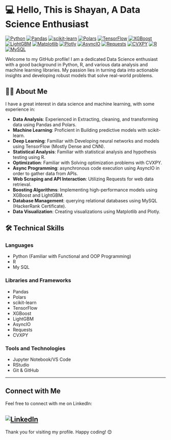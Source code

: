 <!--## Hi there 👋-->
# 💻 Hello, This is Shayan, A Data Science Enthusiast

[![Python](https://img.shields.io/badge/Python-3776AB?style=for-the-badge&logo=python&logoColor=white)](https://www.python.org/)
[![Pandas](https://img.shields.io/badge/Pandas-150458?style=for-the-badge&logo=pandas&logoColor=white)](https://pandas.pydata.org/)
[![scikit-learn](https://img.shields.io/badge/scikit--learn-F7931E?style=for-the-badge&logo=scikit-learn&logoColor=white)](https://scikit-learn.org/)
[![Polars](https://img.shields.io/badge/Polars-3b4465?style=for-the-badge&logo=polars&logoColor=white)](https://pola-rs.github.io/polars-book/)
[![TensorFlow](https://img.shields.io/badge/TensorFlow-FF6F00?style=for-the-badge&logo=tensorflow&logoColor=white)](https://www.tensorflow.org/)
[![XGBoost](https://img.shields.io/badge/XGBoost-FF4500?style=for-the-badge&logo=xgboost&logoColor=white)](https://xgboost.readthedocs.io/)
[![LightGBM](https://img.shields.io/badge/LightGBM-017DC3?style=for-the-badge&logo=lightgbm&logoColor=white)](https://lightgbm.readthedocs.io/)
[![Matplotlib](https://img.shields.io/badge/Matplotlib-00599C?style=for-the-badge&logo=matplotlib&logoColor=white)](https://matplotlib.org/)
[![Plotly](https://img.shields.io/badge/Plotly-3F4F75?style=for-the-badge&logo=plotly&logoColor=white)](https://plotly.com/)
[![AsyncIO](https://img.shields.io/badge/AsyncIO-3776AB?style=for-the-badge&logo=python&logoColor=white)](https://docs.python.org/3/library/asyncio.html)
[![Requests](https://img.shields.io/badge/Requests-3776AB?style=for-the-badge&logo=python&logoColor=white)](https://docs.python-requests.org/en/master/)
[![CVXPY](https://img.shields.io/badge/CVXPY-3776AB?style=for-the-badge&logo=python&logoColor=white)](https://www.cvxpy.org/)
[![R](https://img.shields.io/badge/R-276DC3?style=for-the-badge&logo=r&logoColor=white)](https://www.r-project.org/)
[![MySQL](https://img.shields.io/badge/MySQL-4479A1?style=for-the-badge&logo=mysql&logoColor=white)](https://www.mysql.com/)

Welcome to my GitHub profile! I am a dedicated Data Science enthusiast with a good background in Python, R, and various data analysis and machine learning libraries. My passion lies in turning data into actionable insights and developing robust models that solve real-world problems.

## 👨‍🔬 About Me

I have a great interest in data science and machine learning, with some experience in:

- **Data Analysis**: Experienced in Extracting, cleaning, and transforming data using Pandas and Polars.
- **Machine Learning**: Proficient in Building predictive models with scikit-learn.
- **Deep Learning**: Familiar with Developing neural networks and models using TensorFlow (Mostly Dense and CNN).
- **Statistical Analysis**: Familiar with statistical analysis and hypothesis testing using R.
- **Optimization**: Familiar with Solving optimization problems with CVXPY.
- **Async Programming**: asynchronous code execution using AsyncIO in order to gather data from APIs.
- **Web Scraping and API Interaction**: Utilizing Requests for web data retrieval.
- **Boosting Algorithms**: Implementing high-performance models using XGBoost and LightGBM.
- **Database Management**: querying relational databases using MySQL (HackerRank Certificate).
- **Data Visualization**: Creating visualizations using Matplotlib and Plotly.

## 🛠️ Technical Skills

### Languages
- Python (Familiar with Functional and OOP Programming)
- R
- My SQL

### Libraries and Frameworks
- Pandas
- Polars
- scikit-learn
- TensorFlow
- XGBoost
- LightGBM
- AsyncIO
- Requests
- CVXPY

### Tools and Technologies
- Jupyter Notebook/VS Code
- RStudio
- Git & GitHub

---

## Connect with Me

Feel free to connect with me on LinkedIn:

[![LinkedIn](https://img.shields.io/badge/LinkedIn-0077B5?style=for-the-badge&logo=linkedin&logoColor=white)](https://www.linkedin.com/in/shayan-bastani/)
---

Thank you for visiting my profile. Happy coding! 😊
<!--
**Shayan-B/Shayan-B** is a ✨ _special_ ✨ repository because its `README.md` (this file) appears on your GitHub profile.

Here are some ideas to get you started:

- 🔭 I’m currently working on ...
- 🌱 I’m currently learning ...
- 👯 I’m looking to collaborate on ...
- 🤔 I’m looking for help with ...
- 💬 Ask me about ...
- 📫 How to reach me: ...
- 😄 Pronouns: ...
- ⚡ Fun fact: ...
-->
